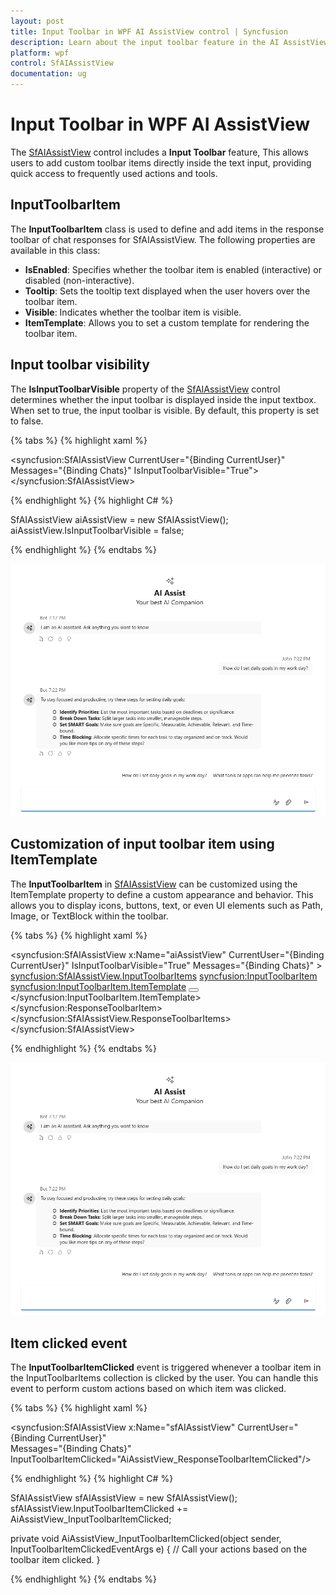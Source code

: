 ```yaml
---
layout: post
title: Input Toolbar in WPF AI AssistView control | Syncfusion
description: Learn about the input toolbar feature in the AI AssistView control, which enables users to access quick actions to input responses through toolbar items.
platform: wpf
control: SfAIAssistView
documentation: ug
---
```


# Input Toolbar in WPF AI AssistView

The [SfAIAssistView](https://help.syncfusion.com/cr/wpf/Syncfusion.UI.Xaml.Chat.SfAIAssistView.html) control includes a **Input Toolbar** feature, This allows users to add custom toolbar items directly inside the text input, providing quick access to frequently used actions and tools.

## InputToolbarItem

The **InputToolbarItem** class is used to define and add items in the response toolbar of chat responses for SfAIAssistView. The following properties are available in this class:

- **IsEnabled**: Specifies whether the toolbar item is enabled (interactive) or disabled (non-interactive).
- **Tooltip**: Sets the tooltip text displayed when the user hovers over the toolbar item.
- **Visible**: Indicates whether the toolbar item is visible.
- **ItemTemplate**: Allows you to set a custom template for rendering the toolbar item.

## Input toolbar visibility

The **IsInputToolbarVisible** property of the [SfAIAssistView](https://help.syncfusion.com/cr/wpf/Syncfusion.UI.Xaml.Chat.SfAIAssistView.html) control determines whether the input toolbar is displayed inside the input textbox. When set to true, the input toolbar is visible. By default, this property is set to false.

{% tabs %}
{% highlight xaml %}

<syncfusion:SfAIAssistView CurrentUser="{Binding CurrentUser}"  
                               Messages="{Binding Chats}" IsInputToolbarVisible="True">
</syncfusion:SfAIAssistView>

{% endhighlight %} 
{% highlight C# %}

SfAIAssistView aiAssistView = new SfAIAssistView();
aiAssistView.IsInputToolbarVisible = false;

{% endhighlight %}
{% endtabs %}

![Input toolbar visibility in WPF SfAIAssistView control](aiassistview_images/wpf_aiassistview_isinputtoolbarvisible.png)


## Customization of input toolbar item using ItemTemplate

The **InputToolbarItem** in [SfAIAssistView](https://help.syncfusion.com/cr/wpf/Syncfusion.UI.Xaml.Chat.SfAIAssistView.html) can be customized using the ItemTemplate property to define a custom appearance and behavior. This allows you to display icons, buttons, text, or even UI elements such as Path, Image, or TextBlock within the toolbar.

{% tabs %}
{% highlight xaml %}

<syncfusion:SfAIAssistView x:Name="aiAssistView" CurrentUser="{Binding CurrentUser}"
                            IsInputToolbarVisible="True"
                            Messages="{Binding Chats}" >
    <syncfusion:SfAIAssistView.InputToolbarItems>
        <syncfusion:InputToolbarItem>
            <syncfusion:InputToolbarItem.ItemTemplate>
                            <DataTemplate>
                                <Button Height="24" Width="30" Padding="3" >
                                        <Viewbox>
                                            <Path Fill="Black" Stretch="UniformToFill"
Data="M10.2656 3.0293C10.5 3.0293 10.7207 3.07422 10.9277 3.16406C11.1348 3.25391 11.3145 3.37695 11.4668 3.5332C11.623 3.68555 11.7461 3.86523 11.8359 4.07227C11.9258 4.2793 11.9707 4.5 11.9707 4.73438C11.9707 4.96484 11.9277 5.18164 11.8418 5.38477C11.7559 5.58789 11.6309 5.77148 11.4668 5.93555L6.31055 11.1152C6.16211 11.2637 5.98633 11.3633 5.7832 11.4141L3.46875 11.9824C3.45312 11.9863 3.4375 11.9902 3.42188 11.9941C3.41016 11.9941 3.39453 11.9941 3.375 11.9941C3.27344 11.9941 3.18555 11.957 3.11133 11.8828C3.04102 11.8086 3.00586 11.7207 3.00586 11.6191C3.00586 11.5996 3.00586 11.584 3.00586 11.5723C3.00977 11.5566 3.01367 11.541 3.01758 11.5254L3.60938 9.22266C3.63281 9.12891 3.66992 9.03711 3.7207 8.94727C3.77539 8.85352 3.83594 8.77344 3.90234 8.70703L9.06445 3.52734C9.22461 3.36719 9.4082 3.24414 9.61523 3.1582C9.82617 3.07227 10.043 3.0293 10.2656 3.0293ZM10.2656 3.7793C10.1406 3.7793 10.0195 3.80273 9.90234 3.84961C9.78906 3.89648 9.6875 3.96484 9.59766 4.05469L4.43555 9.24023C4.38477 9.29102 4.35156 9.34766 4.33594 9.41016L3.90234 11.1035L5.60742 10.6816C5.67383 10.666 5.73242 10.6328 5.7832 10.582L10.9395 5.4082C11.0293 5.31836 11.0977 5.21484 11.1445 5.09766C11.1914 4.98047 11.2148 4.85938 11.2148 4.73438C11.2148 4.60547 11.1895 4.48242 11.1387 4.36523C11.0918 4.24805 11.0254 4.14648 10.9395 4.06055C10.8535 3.97461 10.752 3.90625 10.6348 3.85547C10.5215 3.80469 10.3984 3.7793 10.2656 3.7793ZM5.58398 5.95898L5.00391 6.53906L4.5 5.25H1.50586L0.726562 7.25977C0.699219 7.33008 0.652344 7.38672 0.585938 7.42969C0.523438 7.47266 0.455078 7.49414 0.380859 7.49414C0.275391 7.49414 0.185547 7.45898 0.111328 7.38867C0.0371094 7.31836 0 7.23047 0 7.125C0 7.10156 0.00195312 7.07812 0.00585938 7.05469C0.00976562 7.02734 0.015625 7.00391 0.0234375 6.98438L2.64844 0.234375C2.67969 0.160156 2.72656 0.101562 2.78906 0.0585938C2.85156 0.015625 2.92188 -0.00585938 3 -0.00585938C3.07812 -0.00585938 3.14844 0.015625 3.21094 0.0585938C3.27344 0.101562 3.32031 0.160156 3.35156 0.234375L5.58398 5.95898ZM3 1.40039L1.79883 4.5H4.21289L3 1.40039Z"/>
                                        </Viewbox>
                                    </Button>
                            </DataTemplate>
            </syncfusion:InputToolbarItem.ItemTemplate>
        </syncfusion:ResponseToolbarItem>
    </syncfusion:SfAIAssistView.ResponseToolbarItems>
</syncfusion:SfAIAssistView>

{% endhighlight %} 
{% endtabs %}

![Customization of input toolbar item using ItemTemplate feature in WPF SfAIAssistView control](aiassistview_images/wpf_aiassistview_customizedinputtoolbaritemtemplate.png)

## Item clicked event 

The **InputToolbarItemClicked** event is triggered whenever a toolbar item in the InputToolbarItems collection is clicked by the user. You can handle this event to perform custom actions based on which item was clicked.

{% tabs %}
{% highlight xaml %}

<syncfusion:SfAIAssistView x:Name="sfAIAssistView" CurrentUser="{Binding CurrentUser}"  
                               Messages="{Binding Chats}" InputToolbarItemClicked="AiAssistView_ResponseToolbarItemClicked"/>

{% endhighlight %} 
{% highlight C# %}

SfAIAssistView sfAIAssistView = new SfAIAssistView();
sfAIAssistView.InputToolbarItemClicked += AiAssistView_InputToolbarItemClicked;

private void AiAssistView_InputToolbarItemClicked(object sender, InputToolbarItemClickedEventArgs e)
{
    // Call your actions based on the toolbar item clicked.
}

{% endhighlight %}
{% endtabs %}
